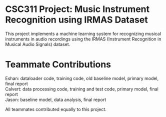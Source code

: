 # CSC311 Project: Music Instrument Recognition using IRMAS Dataset 

This project implements a machine learning system for recognizing musical instruments in audio recordings using the IRMAS (Instrument Recognition in Musical Audio Signals) dataset.

# Teammate Contributions

Eshan: dataloader code, training code, old baseline model, primary model, final report \
Calvert: data processing code, training and test code, primary model, final report \
Jason: baseline model, data analysis, final report

All teammates contributed equally to this project.
